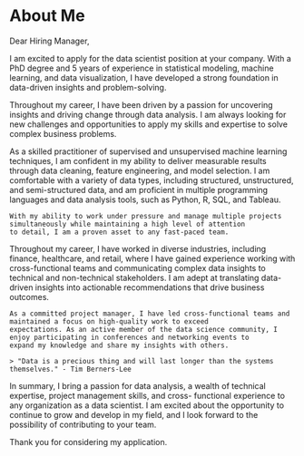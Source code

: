 # About Me
Dear Hiring Manager,

I am excited to apply for the data scientist position at your company. With a PhD degree and 5 years of experience in
statistical modeling, machine learning, and data visualization, I have developed a strong foundation in data-driven insights and
problem-solving.

Throughout my career, I have been driven by a passion for uncovering insights and driving change through data analysis. I am
always looking for new challenges and opportunities to apply my skills and expertise to solve complex business problems.

As a skilled practitioner of supervised and unsupervised machine learning techniques, I am confident in my ability to deliver
measurable results through data cleaning, feature engineering, and model selection. I am comfortable with a variety of data
types, including structured, unstructured, and semi-structured data, and am proficient in multiple programming languages and
data analysis tools, such as Python, R, SQL, and Tableau.
```{warning}
With my ability to work under pressure and manage multiple projects simultaneously while maintaining a high level of attention
to detail, I am a proven asset to any fast-paced team.
```
Throughout my career, I have worked in diverse industries, including finance, healthcare, and retail, where I have gained
experience working with cross-functional teams and communicating complex data insights to technical and non-technical
stakeholders. I am adept at translating data-driven insights into actionable recommendations that drive business outcomes.
```{note}
As a committed project manager, I have led cross-functional teams and maintained a focus on high-quality work to exceed
expectations. As an active member of the data science community, I enjoy participating in conferences and networking events to
expand my knowledge and share my insights with others.
```
```{margin} Quote by Tim Berners-Lee
> "Data is a precious thing and will last longer than the systems themselves." - Tim Berners-Lee
```

In summary, I bring a passion for data analysis, a wealth of technical expertise, project management skills, and cross-
functional experience to any organization as a data scientist. I am excited about the opportunity to continue to grow and
develop in my field, and I look forward to the possibility of contributing to your team.

Thank you for considering my application.
